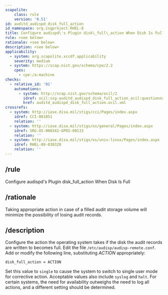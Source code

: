 ```yaml
---
scapolite:
    class: rule
    version: '0.51'
id: auditd_audispd_disk_full_action
id_namespace: org.ssgproject.RHEL-8
title: Configure audispd\'s Plugin disk\_full\_action When Disk Is Full
rule: <see below>
rationale: <see below>
description: <see below>
applicability:
  - system: org.scapolite.xccdf.applicability
    severity: medium
  - system: https://scap.nist.gov/schema/cpe/2.2
    cpes:
      - cpe:/a:machine
checks:
  - relative_id: '01'
    automations:
      - system: http://scap.nist.gov/schema/ocil/2
        idref: ocil:ssg-auditd_audispd_disk_full_action_ocil:questionnaire:1
        href: auditd_audispd_disk_full_action.ocil.xml
crossrefs:
  - system: http://iase.disa.mil/stigs/cci/Pages/index.aspx
    idref: CCI-001851
    relation: ''
  - system: http://iase.disa.mil/stigs/os/general/Pages/index.aspx
    idref: SRG-OS-000342-GPOS-00133
    relation: ''
  - system: http://iase.disa.mil/stigs/os/unix-linux/Pages/index.aspx
    idref: RHEL-08-030320
    relation: ''
---
```



## /rule

Configure audispd\'s Plugin disk\_full\_action When Disk Is Full

## /rationale

Taking
appropriate action in case of a filled audit storage volume will
minimize the possibility of losing audit records.

## /description

Configure
the action the operating system takes if the disk the audit records are
written to becomes full. Edit the file `/etc/audisp/audisp-remote.conf`.
Add or modify the following line, substituting *ACTION* appropriately:

``` 
disk_full_action = ACTION
```

Set this value to `single` to cause the system to switch to single user
mode for corrective action. Acceptable values also include `syslog` and
`halt`. For certain systems, the need for availability outweighs the
need to log all actions, and a different setting should be determined.
